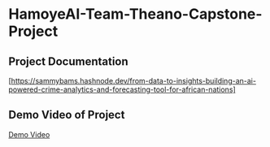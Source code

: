 # HamoyeAI-Team-Theano-Capstone-Project

## Project Documentation
[https://sammybams.hashnode.dev/from-data-to-insights-building-an-ai-powered-crime-analytics-and-forecasting-tool-for-african-nations]

## Demo Video of Project
[Demo Video](https://github.com/Sammybams/HamoyeAI-Team-Theano-Capstone-Project/assets/64220829/70a48c0e-93f3-4a8d-8c73-b06f6919c57e)
